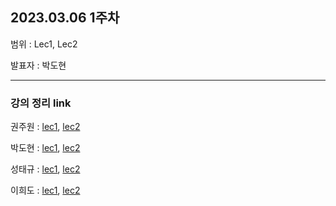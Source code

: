 ## 2023.03.06 1주차

범위 : Lec1, Lec2

발표자 : 박도현

---

### 강의 정리 link

권주원 : [lec1](https://well-catsup-c9c.notion.site/Lec-1-The-Geometry-of-Linear-Equations-52b1ee5775024f4d9daa803f34d9fc6f), [lec2](https://well-catsup-c9c.notion.site/Lec-2-Elimination-with-matrices-6e8fe778a28a4fb5922edf379806c1d9)

박도현 : [lec1](https://pdhlab.notion.site/Linear-Algebra-Lecture-1-The-Geometry-of-Linear-Equations-9f7d4e30800a4db1ade2ae9ded59576a), [lec2](https://pdhlab.notion.site/Linear-Algebra-Lecture-2-9bc4f6cc88d54153ac89b7bfc8bf1d2a)

성태규 : [lec1](https://tabby-liquid-53a.notion.site/Lecture1-f809c51919304d45976adcf295ecb7f1), [lec2](https://tabby-liquid-53a.notion.site/Lecture-2-9db88d7edc874de0adc105fb82667b79)

이희도 : [lec1](https://www.notion.so/Linear-algebra-lecture1-73f2fec2d65241d7a098b4ffe2deafdf?pvs=4), [lec2](https://www.notion.so/Linear-algebra-lecture2-76a25e1ef81d45e3933cc46ce2725556?pvs=4)

